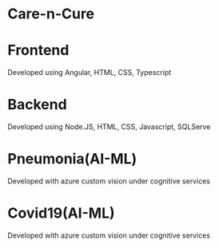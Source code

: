 # Care-n-Cure

# Frontend 
Developed using Angular, HTML, CSS, Typescript

# Backend
Developed using Node.JS, HTML, CSS, Javascript, SQLServe

# Pneumonia(AI-ML)
Developed with azure custom vision under cognitive services

# Covid19(AI-ML)
Developed with azure custom vision under cognitive services
